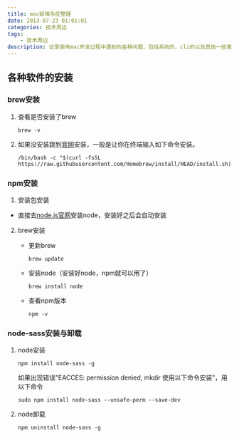 ```yaml
---
title: mac疑难杂症整理
date: 2013-07-23 01:01:01
categories: 技术周边
tags: 
    - 技术周边
description: 记录使用mac开发过程中遇到的各种问题，包括系统的、cli的以及其他一些第三方。
---
```


## 各种软件的安装

### brew安装

1. 查看是否安装了brew

   ```
   brew -v
   ```

2. 如果没安装跳到[官网](https://brew.sh/index_zh-cn)安装，一般是让你在终端输入如下命令安装。

   ```
   /bin/bash -c "$(curl -fsSL https://raw.githubusercontent.com/Homebrew/install/HEAD/install.sh)"
   ```

### npm安装

1. 安装包安装
   
- 直接去[node.js官网]((https://nodejs.org/en/download/))安装node，安装好之后会自动安装
   
2. brew安装

   - 更新brew

     ```
     brew update
     ```

   - 安装node（安装好node，npm就可以用了）

     ```
     brew install node
     ```

   - 查看npm版本

     ```
     npm -v
     ```

### node-sass安装与卸载

1. node安装

   ```
   npm install node-sass -g
   ```

   如果出现错误"EACCES: permission denied, mkdir 使用以下命令安装"，用以下命令

   ```
   sudo npm install node-sass --unsafe-perm --save-dev
   ```

2. node卸载

   ```
   npm uninstall node-sass -g
   ```

   

